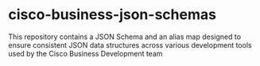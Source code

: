 # cisco-business-json-schemas
This repository contains a JSON Schema and an alias map designed to ensure consistent JSON data structures across various development tools used by the Cisco Business Development team
